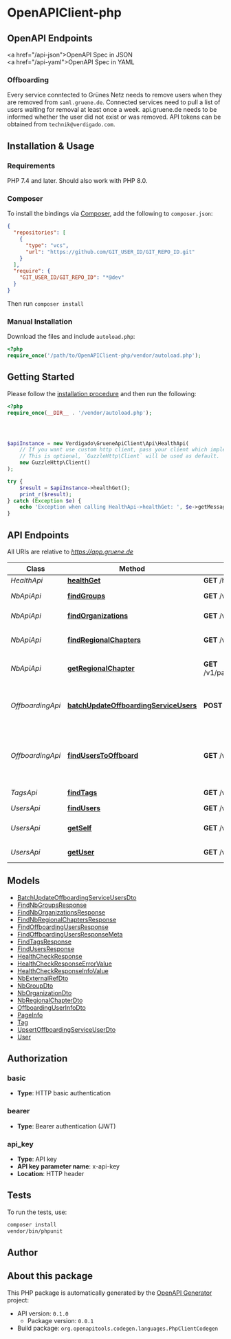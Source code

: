# OpenAPIClient-php


## OpenAPI Endpoints
<a href=\"/api-json\">OpenAPI Spec in JSON</a><br>
<a href=\"/api-yaml\">OpenAPI Spec in YAML</a><br>

### Offboarding
Every service conntected to Grünes Netz needs to remove users when they are removed from `saml.gruene.de`.
Connected services need to pull a list of users waiting for removal at least once a week.
api.gruene.de needs to be informed whether the user did not exist or was removed.
API tokens can be obtained from `technik@verdigado.com`.



## Installation & Usage

### Requirements

PHP 7.4 and later.
Should also work with PHP 8.0.

### Composer

To install the bindings via [Composer](https://getcomposer.org/), add the following to `composer.json`:

```json
{
  "repositories": [
    {
      "type": "vcs",
      "url": "https://github.com/GIT_USER_ID/GIT_REPO_ID.git"
    }
  ],
  "require": {
    "GIT_USER_ID/GIT_REPO_ID": "*@dev"
  }
}
```

Then run `composer install`

### Manual Installation

Download the files and include `autoload.php`:

```php
<?php
require_once('/path/to/OpenAPIClient-php/vendor/autoload.php');
```

## Getting Started

Please follow the [installation procedure](#installation--usage) and then run the following:

```php
<?php
require_once(__DIR__ . '/vendor/autoload.php');




$apiInstance = new Verdigado\GrueneApiClient\Api\HealthApi(
    // If you want use custom http client, pass your client which implements `GuzzleHttp\ClientInterface`.
    // This is optional, `GuzzleHttp\Client` will be used as default.
    new GuzzleHttp\Client()
);

try {
    $result = $apiInstance->healthGet();
    print_r($result);
} catch (Exception $e) {
    echo 'Exception when calling HealthApi->healthGet: ', $e->getMessage(), PHP_EOL;
}

```

## API Endpoints

All URIs are relative to *https://app.gruene.de*

Class | Method | HTTP request | Description
------------ | ------------- | ------------- | -------------
*HealthApi* | [**healthGet**](docs/Api/HealthApi.md#healthget) | **GET** /health | 
*NbApiApi* | [**findGroups**](docs/Api/NbApiApi.md#findgroups) | **GET** /v1/party/groups | Find all groups
*NbApiApi* | [**findOrganizations**](docs/Api/NbApiApi.md#findorganizations) | **GET** /v1/party/organizations | Find all organizations
*NbApiApi* | [**findRegionalChapters**](docs/Api/NbApiApi.md#findregionalchapters) | **GET** /v1/party/regionalchapters | Find all regional chapters
*NbApiApi* | [**getRegionalChapter**](docs/Api/NbApiApi.md#getregionalchapter) | **GET** /v1/party/regionalchapters/{divisionKey} | Get regional chapter by division key
*OffboardingApi* | [**batchUpdateOffboardingServiceUsers**](docs/Api/OffboardingApi.md#batchupdateoffboardingserviceusers) | **POST** /v1/offboarding/users/self/batch | Batch update offboarding users for the authenticated service.
*OffboardingApi* | [**findUsersToOffboard**](docs/Api/OffboardingApi.md#finduserstooffboard) | **GET** /v1/offboarding/users/self | Find users to offboard for the service associated with the used credentials
*TagsApi* | [**findTags**](docs/Api/TagsApi.md#findtags) | **GET** /v0/tags | List existing tags
*UsersApi* | [**findUsers**](docs/Api/UsersApi.md#findusers) | **GET** /v0/users | Find users
*UsersApi* | [**getSelf**](docs/Api/UsersApi.md#getself) | **GET** /v0/users/self | Get the authenticated user
*UsersApi* | [**getUser**](docs/Api/UsersApi.md#getuser) | **GET** /v0/users/{userId} | Get user by id

## Models

- [BatchUpdateOffboardingServiceUsersDto](docs/Model/BatchUpdateOffboardingServiceUsersDto.md)
- [FindNbGroupsResponse](docs/Model/FindNbGroupsResponse.md)
- [FindNbOrganizationsResponse](docs/Model/FindNbOrganizationsResponse.md)
- [FindNbRegionalChaptersResponse](docs/Model/FindNbRegionalChaptersResponse.md)
- [FindOffboardingUsersResponse](docs/Model/FindOffboardingUsersResponse.md)
- [FindOffboardingUsersResponseMeta](docs/Model/FindOffboardingUsersResponseMeta.md)
- [FindTagsResponse](docs/Model/FindTagsResponse.md)
- [FindUsersResponse](docs/Model/FindUsersResponse.md)
- [HealthCheckResponse](docs/Model/HealthCheckResponse.md)
- [HealthCheckResponseErrorValue](docs/Model/HealthCheckResponseErrorValue.md)
- [HealthCheckResponseInfoValue](docs/Model/HealthCheckResponseInfoValue.md)
- [NbExternalRefDto](docs/Model/NbExternalRefDto.md)
- [NbGroupDto](docs/Model/NbGroupDto.md)
- [NbOrganizationDto](docs/Model/NbOrganizationDto.md)
- [NbRegionalChapterDto](docs/Model/NbRegionalChapterDto.md)
- [OffboardingUserInfoDto](docs/Model/OffboardingUserInfoDto.md)
- [PageInfo](docs/Model/PageInfo.md)
- [Tag](docs/Model/Tag.md)
- [UpsertOffboardingServiceUserDto](docs/Model/UpsertOffboardingServiceUserDto.md)
- [User](docs/Model/User.md)

## Authorization

### basic

- **Type**: HTTP basic authentication


### bearer

- **Type**: Bearer authentication (JWT)


### api_key

- **Type**: API key
- **API key parameter name**: x-api-key
- **Location**: HTTP header


## Tests

To run the tests, use:

```bash
composer install
vendor/bin/phpunit
```

## Author



## About this package

This PHP package is automatically generated by the [OpenAPI Generator](https://openapi-generator.tech) project:

- API version: `0.1.0`
    - Package version: `0.0.1`
- Build package: `org.openapitools.codegen.languages.PhpClientCodegen`
